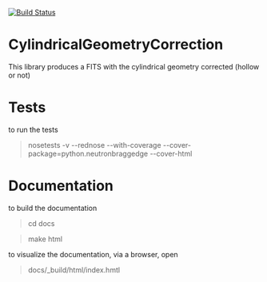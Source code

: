 [![Build Status](https://travis-ci.org/ornlneutronimaging/CylindricalGeometryCorrection.svg?branch=master)](https://travis-ci.org/ornlneutronimaging/CylindricalGeometryCorrection)

# CylindricalGeometryCorrection
This library produces a FITS with the cylindrical geometry corrected (hollow or not)


# Tests
to run the tests
> nosetests -v --rednose --with-coverage --cover-package=python.neutronbraggedge --cover-html

# Documentation
to build the documentation
> cd docs

> make html

to visualize the documentation, via a browser, open
> docs/_build/html/index.hmtl
